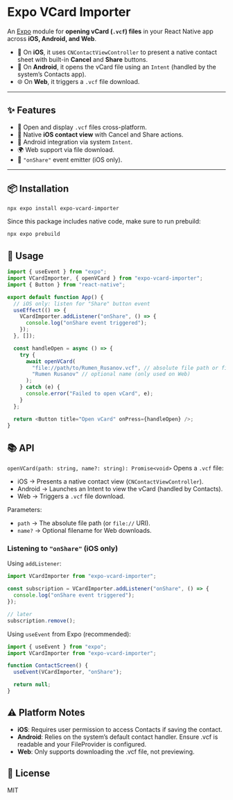 # Expo VCard Importer

An [Expo](https://docs.expo.dev/) module for **opening vCard (`.vcf`) files** in your React Native app across **iOS, Android, and Web**.  

- 📱 On **iOS**, it uses `CNContactViewController` to present a native contact sheet with built-in **Cancel** and **Share** buttons.  
- 🤖 On **Android**, it opens the vCard file using an `Intent` (handled by the system’s Contacts app).  
- 🌐 On **Web**, it triggers a `.vcf` file download.  

---

## ✨ Features

- 📂 Open and display `.vcf` files cross-platform.  
- 👤 Native **iOS contact view** with Cancel and Share actions.  
- 📲 Android integration via system `Intent`.  
- 🌍 Web support via file download.  
- 🔔 `"onShare"` event emitter (iOS only).  

---

## 📦 Installation

```bash
npx expo install expo-vcard-importer
```

Since this package includes native code, make sure to run prebuild:

```bash
npx expo prebuild
```

## 🚀 Usage

```ts
import { useEvent } from "expo";
import VCardImporter, { openVCard } from "expo-vcard-importer";
import { Button } from "react-native";

export default function App() {
  // iOS only: listen for "Share" button event
  useEffect(() => {
    VCardImporter.addListener("onShare", () => {
      console.log("onShare event triggered");
    });
  }, []);

  const handleOpen = async () => {
    try {
      await openVCard(
        "file://path/to/Rumen_Rusanov.vcf", // absolute file path or file:// URI
        "Rumen Rusanov" // optional name (only used on Web)
      );
    } catch (e) {
      console.error("Failed to open vCard", e);
    }
  };

  return <Button title="Open vCard" onPress={handleOpen} />;
}
```

## 📚 API
`openVCard(path: string, name?: string): Promise<void>`
Opens a `.vcf` file:
- iOS → Presents a native contact view (`CNContactViewController`).
- Android → Launches an Intent to view the vCard (handled by Contacts).
- Web → Triggers a `.vcf` file download.
  
Parameters:
- `path` → The absolute file path (or `file://` URI).
- `name?` → Optional filename for Web downloads.

### Listening to `"onShare"` (iOS only)
Using `addListener`:
```ts
import VCardImporter from "expo-vcard-importer";

const subscription = VCardImporter.addListener("onShare", () => {
  console.log("onShare event triggered");
});

// later
subscription.remove();
```

Using `useEvent` from Expo (recommended):
```ts
import { useEvent } from "expo";
import VCardImporter from "expo-vcard-importer";

function ContactScreen() {
  useEvent(VCardImporter, "onShare");

  return null;
}
```

## ⚠️ Platform Notes
- **iOS**: Requires user permission to access Contacts if saving the contact.
- **Android**: Relies on the system’s default contact handler. Ensure .vcf is readable and your FileProvider is configured.
- **Web**: Only supports downloading the .vcf file, not previewing.

## 📄 License
MIT

